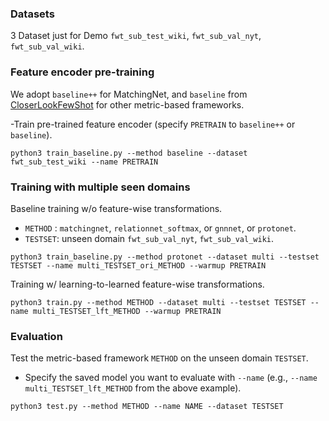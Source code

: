 

### Datasets
3 Dataset just for Demo
`fwt_sub_test_wiki`, `fwt_sub_val_nyt`, `fwt_sub_val_wiki`.


### Feature encoder pre-training
We adopt `baseline++` for MatchingNet, and `baseline` from [CloserLookFewShot](https://github.com/wyharveychen/CloserLookFewShot) for other metric-based frameworks.

-Train pre-trained feature encoder (specify `PRETRAIN` to `baseline++` or `baseline`).
```
python3 train_baseline.py --method baseline --dataset fwt_sub_test_wiki --name PRETRAIN 
```

### Training with multiple seen domains
Baseline training w/o feature-wise transformations.
- `METHOD` : `matchingnet`, `relationnet_softmax`, or `gnnnet`, or `protonet`.
- `TESTSET`: unseen domain `fwt_sub_val_nyt`, `fwt_sub_val_wiki`.
```
python3 train_baseline.py --method protonet --dataset multi --testset TESTSET --name multi_TESTSET_ori_METHOD --warmup PRETRAIN
```
Training w/ learning-to-learned feature-wise transformations.
```
python3 train.py --method METHOD --dataset multi --testset TESTSET --name multi_TESTSET_lft_METHOD --warmup PRETRAIN
```

### Evaluation
Test the metric-based framework `METHOD` on the unseen domain `TESTSET`.
- Specify the saved model you want to evaluate with `--name` (e.g., `--name multi_TESTSET_lft_METHOD` from the above example).
```
python3 test.py --method METHOD --name NAME --dataset TESTSET
```

